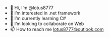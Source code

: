 - 👋 Hi, I’m @lotus8777
- 👀 I’m interested in .net framework
- 🌱 I’m currently learning C#
- 💞️ I’m looking to collaborate on Web
- 📫 How to reach me lotus8777@outlook.com

<!---
lotus8777/lotus8777 is a ✨ special ✨ repository because its `README.md` (this file) appears on your GitHub profile.
You can click the Preview link to take a look at your changes.
--->
